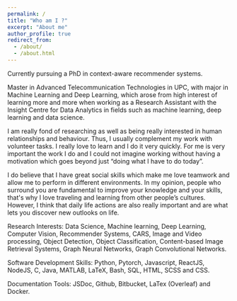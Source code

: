 ```yaml
---
permalink: /
title: "Who am I ?"
excerpt: "About me"
author_profile: true
redirect_from: 
  - /about/
  - /about.html
---
```


Currently pursuing a PhD in context-aware recommender systems.

Master in Advanced Telecommunication Technologies in UPC, with major in Machine Learning and Deep Learning, which arose from high interest of learning more and more when working as a Research Assistant with the Insight Centre for Data Analytics in fields such as machine learning, deep learning and data science.

I am really fond of researching as well as being really interested in human relationships and behaviour. Thus, I usually complement my work with volunteer tasks. I really love to learn and I do it very quickly. For me is very important the work I do and I could not imagine working without having a motivation which goes beyond just “doing what I have to do today”.

I do believe that I have great social skills which make me love teamwork and allow me to perform in different environments. In my opinion, people who surround you are fundamental to improve your knowledge and your skills, that's why I love traveling and learning from other people’s cultures. However, I think that daily life actions are also really important and are what lets you discover new outlooks on life.

Research Interests: Data Science, Machine learning, Deep Learning, Computer Vision, Recommender Systems, CARS, Image and Video processing, Object Detection, Object Classification, Content-based Image Retrieval Systems, Graph Neural Networks, Graph Convolutional Networks.

Software Development Skills: Python, Pytorch, Javascript, ReactJS, NodeJS, C, Java, MATLAB, LaTeX, Bash, SQL, HTML, SCSS and CSS.

Documentation Tools: JSDoc, Github, Bitbucket, LaTex (Overleaf) and Docker.

